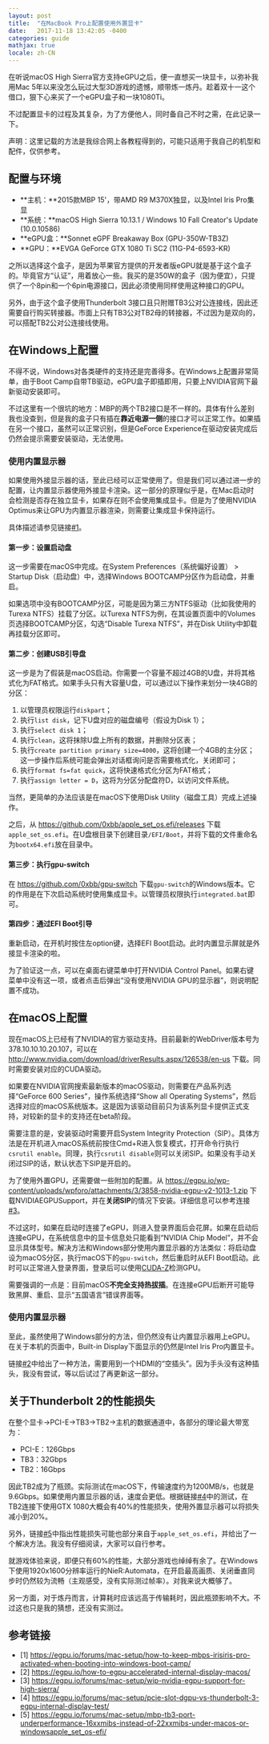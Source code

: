 ```yaml
---
layout: post
title:  "在MacBook Pro上配置使用外置显卡"
date:   2017-11-18 13:42:05 -0400
categories: guide
mathjax: true
locale: zh-CN
---
```


在听说macOS High Sierra官方支持eGPU之后，便一直想买一块显卡，以弥补我用Mac 5年以来没怎么玩过大型3D游戏的遗憾，顺带炼一炼丹。趁着双十一这个借口，狠下心来买了一个eGPU盒子和一块1080Ti。

不过配置显卡的过程及其复杂，为了方便他人，同时备自己不时之需，在此记录一下。

声明：这里记载的方法是我综合网上各教程得到的，可能只适用于我自己的机型和配件，仅供参考。

<!--more-->

## 配置与环境

- **主机：**2015款MBP 15'，带AMD R9 M370X独显，以及Intel Iris Pro集显
- **系统：**macOS High Sierra 10.13.1 / Windows 10 Fall Creator's Update (10.0.10586)
- **eGPU盒：**Sonnet eGPF Breakaway Box (GPU-350W-TB3Z)
- **GPU：**EVGA GeForce GTX 1080 Ti SC2 (11G-P4-6593-KR)

之所以选择这个盒子，是因为苹果官方提供的开发者版eGPU就是基于这个盒子的。毕竟官方“认证”，用着放心一些。我买的是350W的盒子（因为便宜），只提供了一个8pin和一个6pin电源接口，因此必须使用同样使用这种接口的GPU。

另外，由于这个盒子使用Thunderbolt 3接口且只附赠TB3公对公连接线，因此还需要自行购买转接器。市面上只有TB3公对TB2母的转接器，不过因为是双向的，可以搭配TB2公对公连接线使用。

## 在Windows上配置

不得不说，Windows对各类硬件的支持还是完善得多。在Windows上配置非常简单，由于Boot Camp自带TB驱动，eGPU盒子即插即用，只要上NVIDIA官网下最新驱动安装即可。

不过这里有一个很坑的地方：MBP的两个TB2接口是不一样的。具体有什么差别我也没查到，但是我的盒子只有插在**靠近电源一侧**的接口才可以正常工作。如果插在另一个接口，虽然可以正常识别，但是GeForce Experience在驱动安装完成后仍然会提示需要安装驱动，无法使用。

### 使用内置显示器

如果使用外接显示器的话，至此已经可以正常使用了。但是我们可以通过进一步的配置，让内置显示器使用外接显卡渲染。这一部分的原理似乎是，在Mac启动时会检测是否存在独立显卡，如果存在则不会使用集成显卡。但是为了使用NVIDIA Optimus来让GPU为内置显示器渲染，则需要让集成显卡保持运行。

具体描述请参见链接[#1](#参考链接)。

#### 第一步：设置启动盘

这一步需要在macOS中完成。在System Preferences（系统偏好设置） > Startup Disk（启动盘）中，选择Windows BOOTCAMP分区作为启动盘，并重启。

如果选项中没有BOOTCAMP分区，可能是因为第三方NTFS驱动（比如我使用的Turexa NTFS）挂载了分区。以Turexa NTFS为例，在其设置页面中的Volumes页选择BOOTCAMP分区，勾选“Disable Turexa NTFS”，并在Disk Utility中卸载再挂载分区即可。

#### 第二步：创建USB引导盘

这一步是为了假装是macOS启动。你需要一个容量不超过4GB的U盘，并将其格式化为FAT格式。如果手头只有大容量U盘，可以通过以下操作来划分一块4GB的分区：

1. 以管理员权限运行`diskpart`；
2. 执行`list disk`，记下U盘对应的磁盘编号（假设为Disk 1）；
3. 执行`select disk 1`；
4. 执行`clean`，这将抹除U盘上所有的数据，并删除分区表；
5. 执行`create partition primary size=4000`，这将创建一个4GB的主分区；这一步操作后系统可能会弹出对话框询问是否需要格式化，关闭即可；
6. 执行`format fs=fat quick`，这将快速格式化分区为FAT格式；
7. 执行`assign letter = D`，这将为分区分配盘符D，以访问文件系统。

当然，更简单的办法应该是在macOS下使用Disk Utility（磁盘工具）完成上述操作。

之后，从 <https://github.com/0xbb/apple_set_os.efi/releases> 下载`apple_set_os.efi`。在U盘根目录下创建目录`/EFI/Boot`，并将下载的文件重命名为`bootx64.efi`放在目录中。

#### 第三步：执行gpu-switch

在 <https://github.com/0xbb/gpu-switch> 下载`gpu-switch`的Windows版本。它的作用是在下次启动系统时使用集成显卡。以管理员权限执行`integrated.bat`即可。

#### 第四步：通过EFI Boot引导

重新启动，在开机时按住左option键，选择EFI Boot启动。此时内置显示屏就是外接显卡渲染的啦。

为了验证这一点，可以在桌面右键菜单中打开NVIDIA Control Panel。如果右键菜单中没有这一项，或者点击后弹出“没有使用NVIDIA GPU的显示器”，则说明配置不成功。

## 在macOS上配置

现在macOS上已经有了NVIDIA的官方驱动支持。目前最新的WebDriver版本号为378.10.10.10.20.107，可以在 <http://www.nvidia.com/download/driverResults.aspx/126538/en-us> 下载。同时需要安装对应的CUDA驱动。

如果要在NVIDIA官网搜索最新版本的macOS驱动，则需要在产品系列选择“GeForce 600 Series”，操作系统选择“Show all Operating Systems”，然后选择对应的macOS系统版本。这是因为该驱动目前只为该系列显卡提供正式支持，对较新的显卡的支持还在beta阶段。

需要注意的是，安装驱动时需要开启System Integrity Protection（SIP）。具体方法是在开机进入macOS系统前按住Cmd+R进入恢复模式，打开命令行执行`csrutil enable`。同理，执行`csrutil disable`则可以关闭SIP。如果没有手动关闭过SIP的话，默认状态下SIP是开启的。

为了使用外置GPU，还需要做一些附加的配置。从 <https://egpu.io/wp-content/uploads/wpforo/attachments/3/3858-nvidia-egpu-v2-1013-1.zip> 下载NVIDIAEGPUSupport，并在**关闭SIP**的情况下安装。详细信息可以参考连接[#3](#参考链接)。

不过这时，如果在启动时连接了eGPU，则进入登录界面后会花屏。如果在启动后连接eGPU，在系统信息中的显卡信息处只能看到“NVIDIA Chip Model”，并不会显示具体型号。解决方法和Windows部分使用内置显示器的方法类似：将启动盘设为macOS分区，执行macOS下的`gpu-switch`，然后重启时从EFI Boot启动。此时可以正常进入登录界面，登录后可以使用[CUDA-Z](http://cuda-z.sourceforge.net/)检测GPU。

需要强调的一点是：目前macOS**不完全支持热拔插**。在连接eGPU后断开可能导致黑屏、重启、显示“五国语言”错误界面等。

### 使用内置显示器

至此，虽然使用了Windows部分的方法，但仍然没有让内置显示器用上eGPU。在关于本机的页面中，Built-in Display下面显示的仍然是Intel Iris Pro内置显卡。

链接[#2](#参考链接)中给出了一种方法，需要用到一个HDMI的“空插头”。因为手头没有这种插头，我没有尝试，等以后试过了再更新这一部分。

## 关于Thunderbolt 2的性能损失

在整个显卡→PCI-E→TB3→TB2→主机的数据通道中，各部分的理论最大带宽为：

- PCI-E：126Gbps
- TB3：32Gbps
- TB2：16Gbps

因此TB2成为了瓶颈。实际测试在macOS下，传输速度约为1200MB/s，也就是9.6Gbps。如果使用内置显示器的话，速度会更低。根据链接[#4](#参考链接)中的测试，在TB2连接下使用GTX 1080大概会有40%的性能损失，使用外置显示器可以将损失减小到20%。

另外，链接[#5](#参考链接)中指出性能损失可能也部分来自于`apple_set_os.efi`，并给出了一个解决方法。我没有仔细阅读，大家可以自行参考。

就游戏体验来说，即便只有60%的性能，大部分游戏也绰绰有余了。在Windows下使用1920x1600分辨率运行的NieR:Automata，在开启最高画质、关闭垂直同步时仍然较为流畅（主观感受，没有实际测过帧率）。对我来说大概够了。

另一方面，对于炼丹而言，计算耗时应该远高于传输耗时，因此瓶颈影响不大。不过这也只是我的猜想，还没有实测过。

## 参考链接

- [1] <https://egpu.io/forums/mac-setup/how-to-keep-mbps-irisiris-pro-activated-when-booting-into-windows-boot-camp/>
- [2] <https://egpu.io/how-to-egpu-accelerated-internal-display-macos/>
- [3] <https://egpu.io/forums/mac-setup/wip-nvidia-egpu-support-for-high-sierra/>
- [4] <https://egpu.io/forums/mac-setup/pcie-slot-dgpu-vs-thunderbolt-3-egpu-internal-display-test/>
- [5] <https://egpu.io/forums/mac-setup/mbp-tb3-port-underperformance-16xxmibs-instead-of-22xxmibs-under-macos-or-windowsapple_set_os-efi/>

